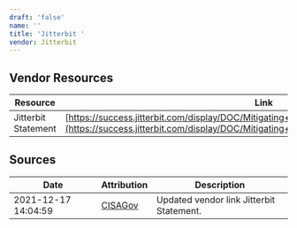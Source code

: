 ```yaml
---
draft: 'false'
name: ''
title: 'Jitterbit '
vendor: Jitterbit
---
```


## Vendor Resources
| Resource | Link |
| --- | --- |
| Jitterbit Statement | [https://success.jitterbit.com/display/DOC/Mitigating+the+Apache+Log4j2+JNDI+Vulnerability](https://success.jitterbit.com/display/DOC/Mitigating+the+Apache+Log4j2+JNDI+Vulnerability) |



## Sources
| Date | Attribution | Description |
| --- | --- | --- |
| 2021-12-17 14:04:59 | [CISAGov](https://raw.githubusercontent.com/cisagov/log4j-affected-db/develop/README.md) | Updated vendor link Jitterbit Statement.  |

